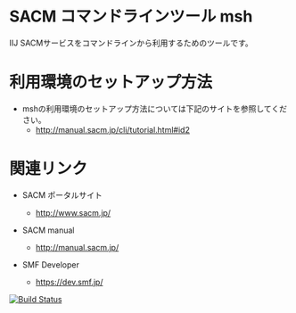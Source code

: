 # SACM コマンドラインツール msh

IIJ SACMサービスをコマンドラインから利用するためのツールです。


# 利用環境のセットアップ方法
  * mshの利用環境のセットアップ方法については下記のサイトを参照してください。
    * http://manual.sacm.jp/cli/tutorial.html#id2


# 関連リンク

* SACM ポータルサイト
  * http://www.sacm.jp/

* SACM manual
  * http://manual.sacm.jp/

* SMF Developer
  * https://dev.smf.jp/


[![Build Status](https://travis-ci.org/[seil-smf]/[msh].png)](https://travis-ci.org/[seil-smf]/[msh)